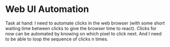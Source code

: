 # Web UI Automation

Task at hand: I need to automate clicks in the web browser (with some short waiting time between clicks to give the browser time to react). Clicks for now can be automated by knowing on which pixel to click next. And I need to be able to loop the sequence of clicks n times.
